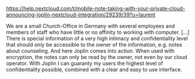 https://help.nextcloud.com/t/mobile-note-taking-with-your-private-cloud-announcing-joplin-nextcloud-integration/29239/39?u=laurent

We are a small Church-Office in Germany with several employees and members of staff who have little or no affinity to working with computer. [...] There is special information of a very high intimacy and confidentiality level that should only be accessible to the owner of the information, e.g. notes about counseling. And here Joplin comes into action. When used with encryption, the notes can only be read by the owner, not even by our cloud operator. With Joplin I can guaranty my users the highest level of confidentiality possible, combined with a clear and easy to use interface.